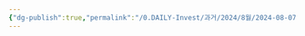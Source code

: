 ```yaml
---
{"dg-publish":true,"permalink":"/0.DAILY-Invest/과거/2024/8월/2024-08-07/","created":"2024-10-31T22:19:08.013+09:00","updated":"2025-06-03T20:08:43.919+09:00"}
---
```


